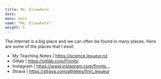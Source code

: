 ```yaml
---
title: Me, Elsewhere
date: 
menu: main
name: “Me, Elsewhere”
weight: 5
---
```


The internet is a big place and we can often be found in many places. Here are some of the places that I exist.

- My Teaching Notes | https://science.lesueur.nz
- Gitlab | https://gitlab.com/Finnito
- Instagram | https://www.instagram.com/finnito__
- Strava | https://strava.com/athletes/finn_lesueur